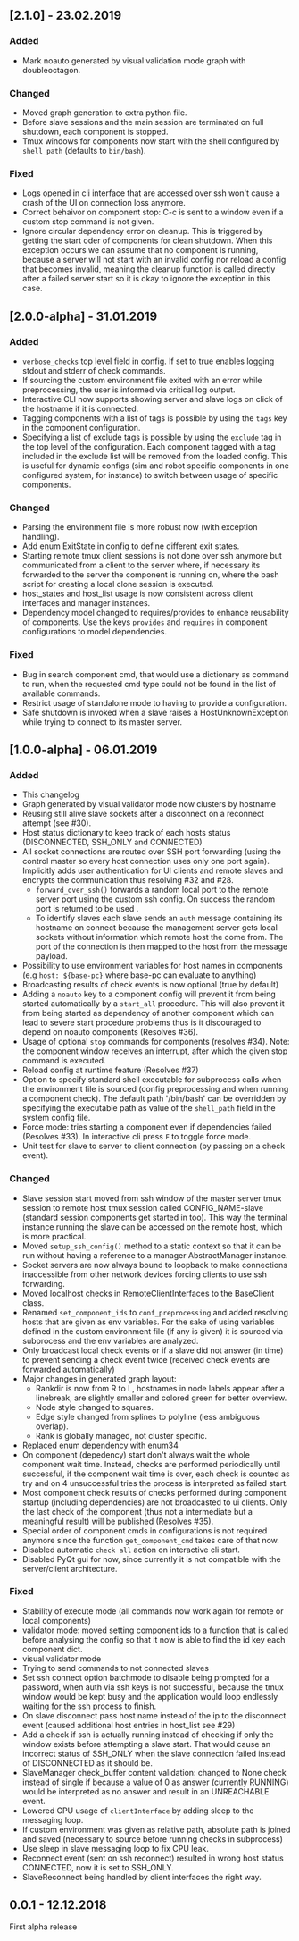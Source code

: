 ## [2.1.0] - 23.02.2019

### Added
- Mark noauto generated by visual validation mode graph with doubleoctagon.

### Changed
- Moved graph generation to extra python file.
- Before slave sessions and the main session are terminated on full shutdown, each component is stopped.
- Tmux windows for components now start with the shell configured by `shell_path` (defaults to `bin/bash`).

### Fixed
- Logs opened in cli interface that are accessed over ssh won't cause a crash of the UI on connection loss anymore.
- Correct behaivor on component stop: C-c is sent to a window even if a custom stop command is not given.
- Ignore circular dependency error on cleanup. This is triggered by getting the start oder of components for clean
shutdown. When this exception occurs we can assume that no component is running, because a server will not start with 
an invalid config nor reload a config that becomes invalid, meaning the cleanup function is called directly after a 
failed server start so it is okay to ignore the exception in this case.

## [2.0.0-alpha] - 31.01.2019 

### Added
- `verbose_checks` top level field in config. If set to true enables logging stdout and stderr of check commands.
- If sourcing the custom environment file exited with an error while preprocessing, the user is informed via critical 
log output.
- Interactive CLI now supports showing server and slave logs on click of the hostname if it is connected.
- Tagging components with a list of tags is possible by using the `tags` key in the component configuration.
- Specifying a list of exclude tags is possible by using the `exclude` tag in the top level of the configuration. Each
component tagged with a tag included in the exclude list will be removed from the loaded config. This is useful for
dynamic configs (sim and robot specific components in one configured system, for instance) to switch between usage of 
specific components.

### Changed
- Parsing the environment file is more robust now (with exception handling).
- Add enum ExitState in config to define different exit states.
- Starting remote tmux client sessions is not done over ssh anymore but communicated from a client to the server where,
if necessary its forwarded to the server the component is running on, where the bash script for creating a local clone
 session is executed.
- host_states and host_list usage is now consistent across client interfaces and manager instances.
- Dependency model changed to requires/provides to enhance reusability of components. Use the keys `provides` and 
`requires` in component configurations to model dependencies.

### Fixed
- Bug in search component cmd, that would use a dictionary as command to run, when the requested cmd type could not be
found in the list of available commands.
- Restrict usage of standalone mode to having to provide a configuration.
- Safe shutdown is invoked when a slave raises a HostUnknownException while trying to connect to its master server.

## [1.0.0-alpha] - 06.01.2019

### Added
- This changelog
- Graph generated by visual validator mode now clusters by hostname
- Reusing still alive slave sockets after a disconnect on a reconnect attempt (see #30).
- Host status dictionary to keep track of each hosts status (DISCONNECTED, SSH_ONLY and CONNECTED)
- All socket connections are routed over SSH port forwarding (using the control master so every host connection uses
only one port again). Implicitly adds user authentication for UI clients and remote slaves and encrypts the 
communication thus resolving #32 and #28.
  - `forward_over_ssh()` forwards a random local port to the remote server port using the custom ssh config. On success
  the random port is returned to be used .
  - To identify slaves each slave sends an `auth` message containing its hostname on connect because the management
  server gets local sockets without information which remote host the come from. The port of the connection is then 
  mapped to the host from the message payload.
- Possibility to use environment variables for host names in components (e.g `host: ${base-pc}` where base-pc can 
evaluate to anything)
- Broadcasting results of check events is now optional (true by default)
- Adding a `noauto` key to a component config will prevent it from being started automatically by a `start_all` 
procedure. This will also prevent it from being started as dependency of another component which can lead to severe 
start procedure problems thus is it discouraged to depend on noauto components (Resolves #36).
- Usage of optional `stop` commands for components (resolves #34). Note: the component window receives an interrupt, after which the
given stop command is executed.
- Reload config at runtime feature (Resolves #37)
- Option to specify standard shell executable for subprocess calls when the environment file is sourced (config 
preprocessing and when running a component check). The default path '/bin/bash' can be overridden by specifying the 
executable path as value of the `shell_path` field in the system config file.
- Force mode: tries starting a component even if dependencies failed (Resolves #33). In interactive cli press `F` to 
toggle force mode.
- Unit test for slave to server to client connection (by passing on a check event).

### Changed
- Slave session start moved from ssh window of the master server tmux session to remote host tmux session called 
CONFIG_NAME-slave (standard session components get started in too). This way the terminal instance running the slave
can be accessed on the remote host, which is more practical.
- Moved `setup_ssh_config()` method to a static context so that it can be run without having a reference to a manager
AbstractManager instance.
- Socket servers are now always bound to loopback to make connections inaccessible from other network devices forcing 
clients to use ssh forwarding.
- Moved localhost checks in RemoteClientInterfaces to the BaseClient class.
- Renamed `set_component_ids` to `conf_preprocessing` and added resolving hosts that are given as env variables. For
the sake of using variables defined in the custom environment file (if any is given) it is sourced via subprocess and 
the env variables are analyzed.
- Only broadcast local check events or if a slave did not answer (in time) to prevent sending a check event twice 
(received check events are forwarded automatically)
- Major changes in generated graph layout:
    - Rankdir is now from R to L, hostnames in node labels appear after a
    linebreak, are slightly smaller and colored green for better overview.
    - Node style changed to squares.
    - Edge style changed from splines to polyline (less ambiguous overlap).
    - Rank is globally managed, not cluster specific.
- Replaced enum dependency with enum34
- On component (depedency) start don't always wait the whole component wait time. Instead, checks are performed 
periodically until successful, if the component wait time is over, each check is counted as try and on 4 unsuccessful 
tries the process is interpreted as failed start.
- Most component check results of checks performed during component startup (including dependencies) are not 
broadcasted to ui clients. Only the last check of the component (thus not a intermediate but a meaningful result) will 
be published (Resolves #35). 
- Special order of component cmds in configurations is not required anymore since the function `get_component_cmd` takes
 care of that now.
- Disabled automatic `check all` action on interactive cli start.
- Disabled PyQt gui for now, since currently it is not compatible with the server/client architecture.

### Fixed
- Stability of execute mode (all commands now work again for remote or local components)
- validator mode: moved setting component ids to a function that is called before analysing the config so that it now
is able to find the id key each component dict.
- visual validator mode
- Trying to send commands to not connected slaves
- Set ssh connect option batchmode to disable being prompted for a password, when auth via ssh keys is not successful, 
because the tmux window would be kept busy and the application would loop endlessly waiting for the ssh process to 
finish.
- On slave disconnect pass host name instead of the ip to the disconnect event (caused additional host entries 
in host_list see #29)
- Add a check if ssh is actually running instead of checking if only the window exists before attempting a slave start.
That would cause an incorrect status of SSH_ONLY when the slave connection failed instead of DISCONNECTED as it should
be.
- SlaveManager check_buffer content validation: changed to None check instead of single if because a value of 0 as
answer (currently RUNNING) would be interpreted as no answer and result in an UNREACHABLE event.
- Lowered CPU usage of `clientInterface` by adding sleep to the messaging loop.
- If custom environment was given as relative path, absolute path is joined and saved (necessary to source before 
running checks in subprocess)
- Use sleep in slave messaging loop to fix CPU leak.
- Reconnect event (sent on ssh reconnect) resulted in wrong host status CONNECTED, now it is set to SSH_ONLY.
- SlaveReconnect being handled by client interfaces the right way.

## 0.0.1 - 12.12.2018
First alpha release